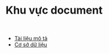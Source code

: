# Khu vực document
[Tài liệu mô tả]: https://github.com/PhamTienThanhCong/website_buy_sell_coursera/blob/main/document/mo_ta.md
[Cơ sở dữ liệu]: https://github.com/PhamTienThanhCong/website_buy_sell_coursera/blob/main/document/db.md
<br>

- [Tài liệu mô tả]
- [Cơ sở dữ liệu]
